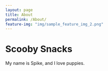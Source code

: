 ```yaml
---
layout: page
title: About
permalink: /About/
feature-img: "img/sample_feature_img_2.png"
---
```


# Scooby Snacks


My name is Spike, and I love puppies. 
